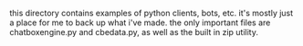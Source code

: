 this directory contains examples of python clients, bots, etc. it's mostly just a place for me to back up what i've made. the only important files are chatboxengine.py and cbedata.py, as well as the built in zip utility.
